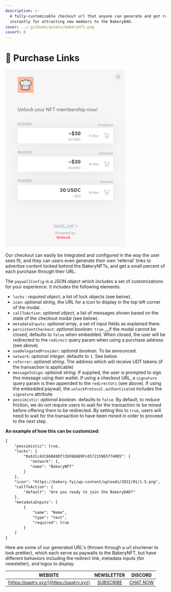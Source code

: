 ```yaml
---
description: >-
  A fully-customizable checkout url that anyone can generate and get rewarded
  instantly for attracting new members to the BakeryDAO.
cover: ../.gitbook/assets/bakerynft.png
coverY: 0
---
```


# 🛒 Purchase Links

![](<../.gitbook/assets/image (9) (1) (1) (1).png>)

Our checkout can easily be integrated and configured in the way the user sees fit, and they can users even generate their own 'referral' links to advertise content locked behind the BakeryNFTs, and get a small percent of each purchase through their URL.

The `paywallConfig` is a JSON object which includes a set of customizations for your experience. It includes the following elements:

* `locks` : _required object_, a list of lock objects (see below).
* `icon`: _optional string_, the URL for a icon to display in the top left corner of the modal.
* `callToAction`: _optional object_, a list of messages shown based on the state of the checkout modal (see below).
* `metadataInputs`: _optional array_, a set of input fields as explained there.
* `persistentCheckout`: _optional boolean_: `true` \_\_if the modal cannot be closed, defaults to `false` when embedded. When closed, the user will be redirected to the `redirect` query param when using a purchase address (see above).
* `useDelegatedProvider`: _optional boolean._ To be announced.
* `network`: _optional integer._ defaults to `1`. See below.
* `referrer`: _optional string_. The address which will receive UDT tokens (if the transaction is applicable)
* `messageToSign`: _optional string_. If supplied, the user is prompted to sign this message using their wallet. If using a checkout URL, a `signature` query param is then appended to the `redirectUri` (see above). If using the embedded paywall, the `unlockProtocol.authenticated` includes the `signature` attribute.
* `pessimistic`: _optional boolean._ defaults to `false`_._ By default, to reduce friction, we do not require users to wait for the transaction to be mined before offering them to be redirected. By setting this to `true`, users will need to wait for the transaction to have been mined in order to proceed to the next step.

**An example of how this can be customized:**

```
{
    "pessimistic": true,
    "locks": {
        "0x61Cc42C66BA9Df72bF6DA89Fcd57215965f74005": {
           "network": 1,
           "name": "BakeryNFT"
        }
    },
    "icon": "https://bakery.fyi/wp-content/uploads/2022/01/1-5.png",
    "callToAction": {
        "default": "Are you ready to join the BakeryDAO?"
    },
    "metadataInputs": [
        {
            "name": "Name",
            "type": "text",
            "required": true
        }
    ]
}
```

Here are some of our generated URL's (thrown through a url shortener to look prettier), which each serve as paywalls to the BakeryNFT, but have different behaviors including the redirect link, metadata inputs (for newsletter), and logos to display.

|                  WEBSITE                  |                  NEWSLETTER                  |                  DISCORD                 |
| :---------------------------------------: | :------------------------------------------: | :--------------------------------------: |
| [https://pastry.xyz/](https://pastry.xyz) | [SUBSCRIBE](https://bakerydao.me/newsletter) | [CHAT NOW](https://bakerydao.me/discord) |
